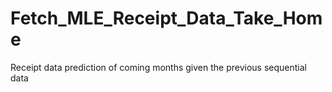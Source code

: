 # Fetch_MLE_Receipt_Data_Take_Home
Receipt data prediction of coming months given the previous sequential data
